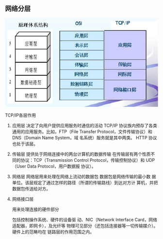 ##  网络分层

![1556353984572](.\image\网络分层.png)

TCP/IP各层作用

1. 应用层
   决定了向用户提供应用服务时通信的活动
   TCP/IP 协议族内预存了各类通用的应用服务。比如，FTP（File Transfer Protocol，文件传输协议）和 DNS（Domain Name System，域 名系统）服务就是其中两类。
   HTTP 协议也处于该层。

2. 传输层
   提供处于网络连接中的两台计算机的数据传输
   在传输层有两个性质不同的协议：TCP（Transmission Control Protocol，传输控制协议）和 UDP（User Data Protocol，用户数据报 协议）。

3. 网络层
   网络层用来处理在网络上流动的数据包
   数据包是网络传输的最小数 据单位。该层规定了通过怎样的路径（所谓的传输路线）到达对方计 算机，并把数据包传送给对方。

4. 网络接口层

   用来处理连接的硬件部分

   包括控制操作系统、硬件的设备驱 动、NIC（Network Interface Card，网络适配器，即网卡），及光纤等 物理可见部分（还包括连接器等一切传输媒介）。硬件上的范畴均在 链路层的作用范围之内。

